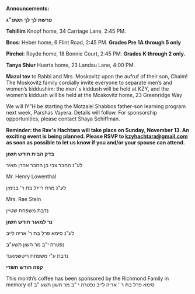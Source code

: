 **Announcements:**

**פרשת לך לך תשפ״ג**


**Tehillim** Knopf home, 34 Carriage Lane, 2:45 PM.

**Bnos**: Heber home, 6 Flint Road, 2:45 PM. **Grades Pre 1A through 5 only**

**Pirchei**: Royde home, 18 Bonnie Court, 2:45 PM. **Grades K through 2 only.**

**Tanya Shiur** Huerta home, 23 Landau Lane, 4:00 PM.

**Mazal tov** to Rabbi and Mrs. Moskovitz upon the aufruf of their son, Chaim! The Moskovitz family cordially invite everyone to separate men’s and women’s kiddushim: the men’ s kiddush will be held at KZY, and the women’s kiddush will be held at the Moskovitz home, 23 Greenridge Way

We will IY”H be starting the Motza’ei Shabbos father-son learning program next week, Parshas Vayera. Details will follow. For sponsorship opportunities, please contact Shaya Schiffman.

**Reminder: the Rav's Hachtara will take place on Sunday, November 13. An exciting event is being planned. Please RSVP to kzyhachtara@gmail.com as soon as possible to let us know if you and/or your spouse can attend.**

**בדק הבית חודש חשון**

לע"נ החבר צבי בן החבר אהרן מאיר

Mr. Henry Lowenthal

לע"נ מרת רייזל בת ר' בנימין

Mrs. Rae Stein

נדבת משפחת שטיין 

**נר למאור חודש חשון**

לע"נ סימא פרל בת ר' אריה לייב

נפטרה י"ב מר חשון תשע"ב

נדבת ע"י משפחת ריטשמאנד

**קפה חודש תשרי**  

This month’s coffee has been sponsored by the Richmond Family in memory of
סימא פרל בת ר ' אריה לייב
נפטרה י "ב מר חשון תשע "ב
